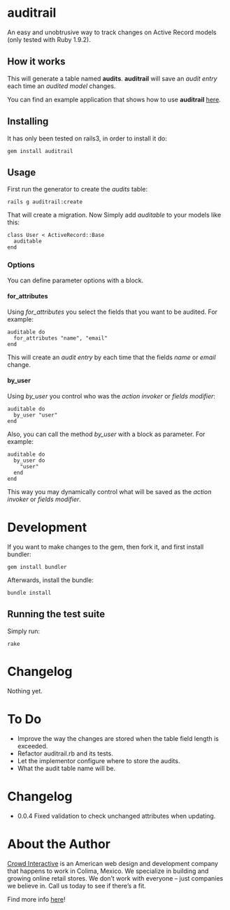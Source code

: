 # auditrail
An easy and unobtrusive way to track changes on Active Record models (only tested with Ruby 1.9.2).


## How it works
This will generate a table named **audits**. **auditrail** will save an *audit entry* each time 
an *audited model* changes.

You can find an example application that shows how to use **auditrail** 
[here](https://github.com/MGalv/auditrails_test_app).


## Installing
It has only been tested on rails3, in order to install it do:

    gem install auditrail


## Usage
First run the generator to create the *audits* table:
  
    rails g auditrail:create

That will create a migration. Now Simply add *auditable* to your models like this:

    class User < ActiveRecord::Base
      auditable
    end


### Options
You can define parameter options with a block.

#### for_attributes
Using *for_attributes* you select the fields that you want to be audited. For example:

    auditable do
      for_attributes "name", "email"
    end

This will create an *audit entry* by each time that the fields *name* or *email* change.

#### by_user
Using *by_user* you control who was the *action invoker* or *fields modifier*:

    auditable do
      by_user "user"
    end

Also, you can call the method *by_user* with a block as parameter. For example:

    auditable do
      by_user do
        "user"
      end
    end

This way you may dynamically control what will be saved as the *action invoker* or 
*fields modifier*.


# Development
If you want to make changes to the gem, then fork it, and first install bundler:

    gem install bundler

Afterwards, install the bundle:

    bundle install


## Running the test suite
Simply run:

    rake


# Changelog
Nothing yet.


# To Do
* Improve the way the changes are stored when the table field length is exceeded.
* Refactor auditrail.rb and its tests.
* Let the implementor configure where to store the audits.
* What the audit table name will be.

# Changelog

* 0.0.4 Fixed validation to check unchanged attributes when updating.

# About the Author
[Crowd Interactive](http://www.crowdint.com) is an American web design and development 
company that happens to work in Colima, Mexico. We specialize in building and growing 
online retail stores. We don’t work with everyone – just companies we believe in. Call 
us today to see if there’s a fit.

Find more info [here](http://www.crowdint.com)!
